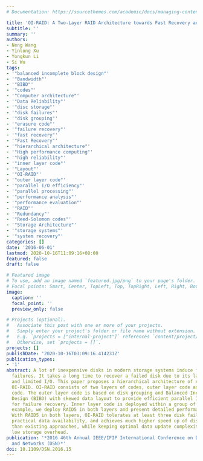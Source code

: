 ```yaml
---
# Documentation: https://sourcethemes.com/academic/docs/managing-content/

title: 'OI-RAID: A Two-Layer RAID Architecture towards Fast Recovery and High Reliability'
subtitle: ''
summary: ''
authors:
- Neng Wang
- Yinlong Xu
- Yongkun Li
- Si Wu
tags:
- '"balanced incomplete block design"'
- '"Bandwidth"'
- '"BIBD"'
- '"codes"'
- '"Computer architecture"'
- '"Data Reliability"'
- '"disc storage"'
- '"disk failures"'
- '"disk grouping"'
- '"erasure code"'
- '"failure recovery"'
- '"fast recovery"'
- '"Fast Recovery"'
- '"hierarchical architecture"'
- '"High performance computing"'
- '"high reliability"'
- '"inner layer code"'
- '"Layout"'
- '"OI-RAID"'
- '"outer layer code"'
- '"parallel I/O efficiency"'
- '"parallel processing"'
- '"performance analysis"'
- '"performance evaluation"'
- '"RAID"'
- '"Redundancy"'
- '"Reed-Solomon codes"'
- '"Storage Architecture"'
- '"storage systems"'
- '"system recovery"'
categories: []
date: '2016-06-01'
lastmod: 2020-10-16T11:09:16+08:00
featured: false
draft: false

# Featured image
# To use, add an image named `featured.jpg/png` to your page's folder.
# Focal points: Smart, Center, TopLeft, Top, TopRight, Left, Right, BottomLeft, Bottom, BottomRight.
image:
  caption: ''
  focal_point: ''
  preview_only: false

# Projects (optional).
#   Associate this post with one or more of your projects.
#   Simply enter your project's folder or file name without extension.
#   E.g. `projects = ["internal-project"]` references `content/project/deep-learning/index.md`.
#   Otherwise, set `projects = []`.
projects: []
publishDate: '2020-10-16T03:09:16.414231Z'
publication_types:
- '1'
abstract: A lot of inexpensive disks in modern storage systems induce frequent disk
  failures. It takes a long time to recover a failed disk due to its large capacity
  and limited I/O. This paper proposes a hierarchical architecture of erasure code,
  OI-RAID. OI-RAID consists of two layers of codes, outer layer code and inner layer
  code. The outer layer code is based on disk grouping and Balanced Incomplete Block
  Design (BIBD) with skewed data layout to provide efficient parallel I/O of all disks
  for failure recovery. Inner layer code is deployed within a group of disks. As an
  example, we deploy RAID5 in both layers and present detailed performance analysis.
  With RAID5 in both layers, OI-RAID tolerates at least three disk failures meeting
  practical data availability, and achieves much higher speed up of disk failure recovery
  than existing approaches, while keeping optimal data update complexity and practically
  low storage overhead.
publication: '*2016 46th Annual IEEE/IFIP International Conference on Dependable Systems
  and Networks (DSN)*'
doi: 10.1109/DSN.2016.15
---
```

